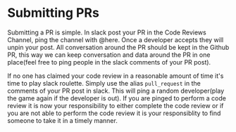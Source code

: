 # Submitting PRs

Submitting a PR is simple. In slack post your PR in the Code Reviews Channel,
ping the channel with @here.
Once a developer accepts they will unpin your post.
All conversation around the PR should be kept in the Github PR, this way we can keep
conversation and data around the PR in one place(feel free to ping people in
the slack comments of your PR post).

If no one has claimed your code review in a reasonable amount of time it's time to play
slack roulette.
Simply use the alias `pull_request` in the comments of your PR post in slack. This will
ping a random developer(play the game again if the developer is out).
If you are pinged to perform a code review it is now your responsibility to either
complete the code review or if you are not able to perform the code review it is your
responsiblity to find someone to take it in a timely manner.
